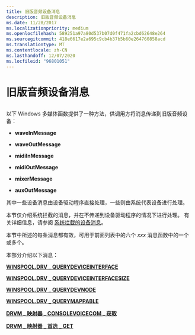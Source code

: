 ```yaml
---
title: 旧版音频设备消息
description: 旧版音频设备消息
ms.date: 11/28/2017
ms.localizationpriority: medium
ms.openlocfilehash: 589251a97a80d537b07d0f471fa2cbd62648e264
ms.sourcegitcommit: 418e6617e2a695c9cb4b37b5b60e264760858acd
ms.translationtype: MT
ms.contentlocale: zh-CN
ms.lasthandoff: 12/07/2020
ms.locfileid: "96801051"
---
```

# <a name="legacy-audio-device-messages"></a>旧版音频设备消息


## <span id="ddk_legacy_audio_device_messages_ks"></span><span id="DDK_LEGACY_AUDIO_DEVICE_MESSAGES_KS"></span>


以下 Windows 多媒体函数提供了一种方法，供调用方将消息传递到旧版音频设备：

-   **waveInMessage**

-   **waveOutMessage**

-   **midiInMessage**

-   **midiOutMessage**

-   **mixerMessage**

-   **auxOutMessage**

其中一些设备消息由设备驱动程序直接处理，一些则由系统代表设备进行处理。

本节仅介绍系统拦截的消息，并在不传递到设备驱动程序的情况下进行处理。 有关详细信息，请参阅 [系统拦截的设备消息](./system-intercepted-device-messages.md)。

本节中所述的每条消息都有效，可用于前面列表中的六个 *xxx* 消息函数中的一个或多个。

本部分介绍以下消息：

[**WINSPOOL.DRV \_ QUERYDEVICEINTERFACE**](/previous-versions/windows/hardware/drivers/ff536363(v=vs.85))

[**WINSPOOL.DRV \_ QUERYDEVICEINTERFACESIZE**](/previous-versions/windows/hardware/drivers/ff536364(v=vs.85))

[**WINSPOOL.DRV \_ QUERYDEVNODE**](/previous-versions/windows/hardware/drivers/ff536365(v=vs.85))

[**WINSPOOL.DRV \_ QUERYMAPPABLE**](/previous-versions/windows/hardware/drivers/ff536366(v=vs.85))

[**DRVM \_ 映射器 \_ CONSOLEVOICECOM \_ 获取**](/previous-versions/windows/hardware/drivers/ff536361(v=vs.85))

[**DRVM \_ 映射器 \_ 首选 \_ GET**](/previous-versions/windows/hardware/drivers/ff536362(v=vs.85))

 

